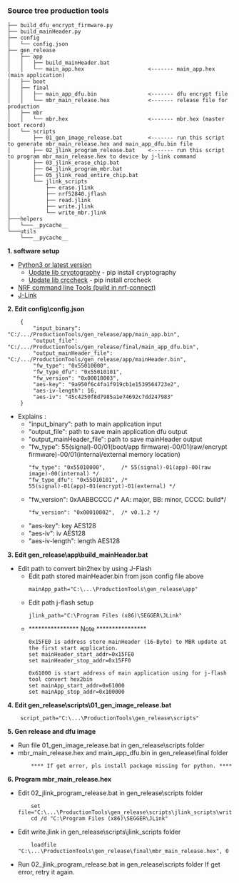 ### Source tree production tools
```
├── build_dfu_encrypt_firmware.py 
├── build_mainHeader.py
├── config
│   └── config.json
├── gen_release
│   ├── app
│   │   ├── build_mainHeader.bat
│   │   └── main_app.hex                    <------- main_app.hex (main application)
│   ├── boot
│   ├── final
│   │   ├── main_app_dfu.bin                <------- dfu encrypt file
│   │   └── mbr_main_release.hex            <------- release file for production
│   ├── mbr
│   │   └── mbr.hex                         <------- mbr.hex (master boot record)
│   └── scripts
│       ├── 01_gen_image_release.bat        <------- run this script to generate mbr_main_release.hex and main_app_dfu.bin file
│       ├── 02_jlink_program_release.bat    <------- run this script to program mbr_main_release.hex to device by j-link command
│       ├── 03_jlink_erase_chip.bat
│       ├── 04_jlink_program_mbr.bat
│       ├── 05_jlink_read_entire_chip.bat
│       └── jlink_scripts
│           ├── erase.jlink
│           ├── nrf52840.jflash
│           ├── read.jlink
│           ├── write.jlink
│           └── write_mbr.jlink
├───helpers
│   └───__pycache__
└───utils
    └───__pycache__
```
**1. software setup**
- [Python3 or latest version](https://www.python.org/downloads/)
    - [Update lib cryptography](https://pypi.org/project/cryptography/) - pip install cryptography
    - [Update lib crccheck](https://pypi.org/project/crccheck/) - pip install crccheck
- [NRF command line Tools (build in nrf-connect)](https://www.nordicsemi.com/Software-and-tools/Development-Tools/nRF-Command-Line-Tools/Download)
- [J-Link](https://www.segger.com/downloads/jlink/#J-LinkSoftwareAndDocumentationPack)

**2. Edit config\config.json**
```
    {					 
        "input_binary": "C:/.../ProductionTools/gen_release/app/main_app.bin",
        "output_file":  "C:/.../ProductionTools/gen_release/final/main_app_dfu.bin",
        "output_mainHeader_file":  "C:/.../ProductionTools/gen_release/app/mainHeader.bin",
        "fw_type": "0x55010000",
        "fw_type_dfu": "0x55010101",
        "fw_version": "0x00010003",
        "aes-key": "9a950f6c4fa1f919cb1e1539564723e2",
        "aes-iv-length": 16,
        "aes-iv": "45c4250f8d7985a1e74692c7dd247983"
    }
```
-   Explains :
    - "input_binary": path to main application input
    - "output_file": path to save main application dfu output
    - "output_mainHeader_file": path to save mainHeader output
    - "fw_type": 55(signal)-00/01(boot/app firmware)-00/01(raw/encrypt firmware)-00/01(internal/external memory location)
        ```
        "fw_type": "0x55010000",     /* 55(signal)-01(app)-00(raw image)-00(internal) */
        "fw_type_dfu": "0x55010101", /* 55(signal)-01(app)-01(encrypt)-01(external) */
        ```
    - "fw_version": 0xAABBCCCC       /* AA: major, BB: minor, CCCC: build*/
        ```
        "fw_version": "0x00010002",  /* v0.1.2 */
        ```
    - "aes-key": key AES128
    - "aes-iv": iv AES128
    - "aes-iv-length": length AES128

**3. Edit gen_release\app\build_mainHeader.bat**
- Edit path to convert bin2hex by using J-Flash
    - Edit path stored mainHeader.bin from json config file above
        ```
        mainApp_path="C:\...\ProductionTools\gen_release\app"
        ```
    - Edit path j-flash setup
        ```
        jlink_path="C:\Program Files (x86)\SEGGER\JLink"
        ```
    - **************** Note ****************
        ```
        0x15FE0 is address store mainHeader (16-Byte) to MBR update at the first start application.
        set mainHeader_start_addr=0x15FE0
        set mainHeader_stop_addr=0x15FF0
        ```
        ```
        0x61000 is start address of main application using for j-flash tool convert hex2bin
        set mainApp_start_addr=0x61000
        set mainApp_stop_addr=0x100000
        ```

**4. Edit gen_release\scripts\01_gen_image_release.bat**
```
    script_path="C:\...\ProductionTools\gen_release\scripts"
```
**5. Gen release and dfu image**
- Run file 01_gen_image_release.bat in gen_release\scripts folder
- mbr_main_release.hex and main_app_dfu.bin in gen_release\final folder
    ```
        **** If get error, pls install package missing for python. ****
    ```
**6. Program mbr_main_release.hex**
- Edit 02_jlink_program_release.bat in gen_release\scripts folder
    ```
        set file="C:\...\ProductionTools\gen_release\scripts\jlink_scripts\write.jlink"
        cd /d "C:\Program Files (x86)\SEGGER\JLink"
    ```
- Edit write.jlink in gen_release\scripts\jlink_scripts folder
    ```
        loadfile "C:\...\ProductionTools\gen_release\final\mbr_main_release.hex", 0
    ```
- Run 02_jlink_program_release.bat in gen_release\scripts folder
    If get error, retry it again.
